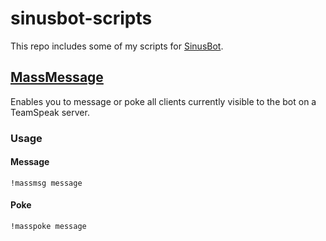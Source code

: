 # sinusbot-scripts

This repo includes some of my scripts for [SinusBot](https://sinusbot.com/).

## [MassMessage](https://github.com/justgalak/sinusbot-scripts/blob/main/massmessage.js)
Enables you to message or poke all clients currently visible to the bot on a TeamSpeak server.

### Usage

#### Message
`!massmsg message`

#### Poke
`!masspoke message`